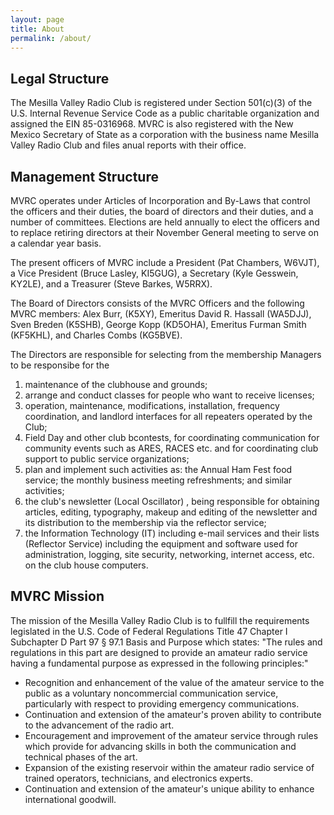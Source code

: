 ```yaml
---
layout: page
title: About
permalink: /about/
---
```


## Legal Structure

The Mesilla Valley Radio Club is registered under Section 501(c)(3) of the U.S.
Internal Revenue Service Code as a public charitable organization and assigned
the EIN 85-0316968. MVRC is also registered with the New Mexico Secretary of
State as a corporation with the business name Mesilla Valley Radio Club and
files anual reports with their office.

## Management Structure

MVRC operates under Articles of Incorporation and By-Laws that control the
officers and their duties, the board of directors and their duties, and a
number of committees. Elections are held annually to elect the officers and to
replace retiring directors at their November General meeting to serve on a
calendar year basis.

The present officers of MVRC include a President (Pat Chambers, W6VJT), a Vice
President (Bruce Lasley, KI5GUG), a Secretary (Kyle Gesswein, KY2LE), and a
Treasurer (Steve Barkes, W5RRX).

The Board of Directors consists of the MVRC Officers and the following MVRC
members: Alex Burr, (K5XY), Emeritus David R. Hassall (WA5DJJ), Sven Breden
(K5SHB), George Kopp (KD5OHA), Emeritus Furman Smith (KF5KHL), and Charles
Combs (KG5BVE).

The Directors are responsible for selecting from the membership Managers to be
responsibe for the

 1. maintenance of the clubhouse and grounds;
 2. arrange and conduct classes for people who want to receive licenses;
 3. operation, maintenance, modifications, installation, frequency coordination, and landlord interfaces for all repeaters operated by the Club;
 4. Field Day and other club bcontests, for coordinating communication for community events such as ARES, RACES etc. and for coordinating club support to public service organizations;
 5. plan and implement such activities as: the Annual Ham Fest food service; the monthly business meeting refreshments; and similar activities;
 6. the club's newsletter (Local Oscillator) , being responsible for obtaining articles, editing, typography, makeup and editing of the newsletter and its distribution to the membership via the reflector service;
 7. the Information Technology (IT) including e-mail services and their lists (Reflector Service) including the equipment and software used for administration, logging, site security, networking, internet access, etc. on the club house computers.

## MVRC Mission

The mission of the Mesilla Valley Radio Club is to fullfill the requirements
legislated in the U.S. Code of Federal Regulations Title 47 Chapter I
Subchapter D Part 97 § 97.1 Basis and Purpose which states: "The rules and
regulations in this part are designed to provide an amateur radio service
having a fundamental purpose as expressed in the following principles:"

 - Recognition and enhancement of the value of the amateur service to the public as a voluntary noncommercial communication service, particularly with respect to providing emergency communications.
 - Continuation and extension of the amateur's proven ability to contribute to the advancement of the radio art.
 - Encouragement and improvement of the amateur service through rules which provide for advancing skills in both the communication and technical phases of the art.
 - Expansion of the existing reservoir within the amateur radio service of trained operators, technicians, and electronics experts.
 - Continuation and extension of the amateur's unique ability to enhance international goodwill.

